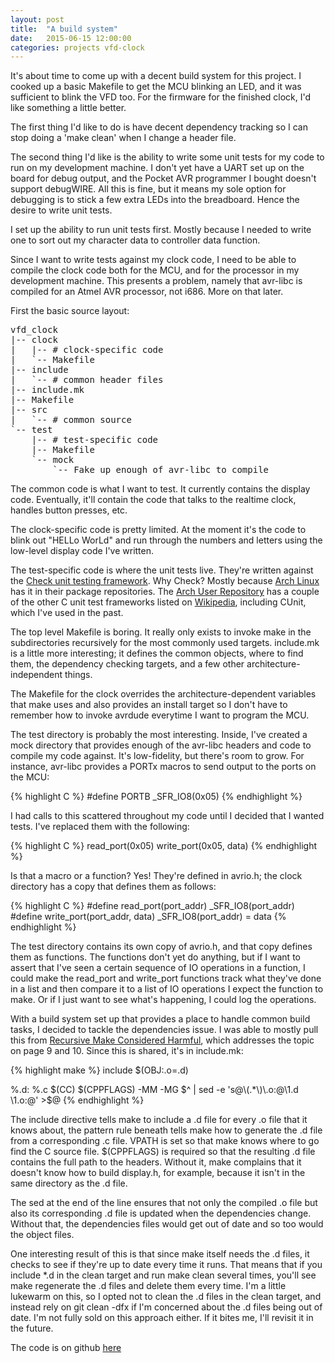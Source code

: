 ```yaml
---
layout: post
title:  "A build system"
date:   2015-06-15 12:00:00
categories: projects vfd-clock
---
```


It's about time to come up with a decent build system for this project.  I cooked up a basic Makefile to get the MCU blinking an LED, and it was sufficient to blink the VFD too.  For the firmware for the finished clock, I'd like something a little better.

The first thing I'd like to do is have decent dependency tracking so I can stop doing a 'make clean' when I change a header file.

The second thing I'd like is the ability to write some unit tests for my code to run on my development machine.  I don't yet have a UART set up on the board for debug output, and the Pocket AVR programmer I bought doesn't support debugWIRE.  All this is fine, but it means my sole option for debugging is to stick a few extra LEDs into the breadboard.  Hence the desire to write unit tests.

I set up the ability to run unit tests first.  Mostly because I needed to write one to sort out my character data to controller data function.

Since I want to write tests against my clock code, I need to be able to compile the clock code both for the MCU, and for the processor in my development machine.  This presents a problem, namely that avr-libc is compiled for an Atmel AVR processor, not i686.  More on that later.

First the basic source layout:
<pre>
vfd_clock
|-- clock
|   |-- # clock-specific code
|   `-- Makefile
|-- include
|   `-- # common header files
|-- include.mk 
|-- Makefile
|-- src
|   `-- # common source
`-- test
    |-- # test-specific code
    |-- Makefile
    `-- mock
        `-- Fake up enough of avr-libc to compile
</pre>

The common code is what I want to test.  It currently contains the display code.  Eventually, it'll contain the code that talks to the realtime clock, handles button presses, etc.

The clock-specific code is pretty limited.  At the moment it's the code to blink out "HELLo WorLd" and run through the numbers and letters using the low-level display code I've written.

The test-specific code is where the unit tests live.  They're written against the [Check unit testing framework](http://check.sourceforge.net/).  Why Check?  Mostly because [Arch Linux](https://archlinux.org) has it in their package repositories.  The [Arch User Repository](https://aur.archlinux.org) has a couple of the other C unit test frameworks listed on [Wikipedia](https://en.wikipedia.org/wiki/List_of_unit_testing_frameworks#C), including CUnit, which I've used in the past.

The top level Makefile is boring.  It really only exists to invoke make in the subdirectories recursively for the most commonly used targets.  include.mk is a little more interesting; it defines the common objects, where to find them, the dependency checking targets, and a few other architecture-independent things.

The Makefile for the clock overrides the architecture-dependent variables that make uses and also provides an install target so I don't have to remember how to invoke avrdude everytime I want to program the MCU.

The test directory is probably the most interesting.  Inside, I've created a mock directory that provides enough of the avr-libc headers and code to compile my code against.  It's low-fidelity, but there's room to grow.  For instance, avr-libc provides a PORTx macros to send output to the ports on the MCU:

{% highlight C %}
#define PORTB _SFR_IO8(0x05)
{% endhighlight %}

I had calls to this scattered throughout my code until I decided that I wanted tests.  I've replaced them with the following:

{% highlight C %}
read_port(0x05)
write_port(0x05, data)
{% endhighlight %}

Is that a macro or a function?  Yes!  They're defined in avrio.h; the clock directory has a copy that defines them as follows:

{% highlight C %}
#define read_port(port_addr) _SFR_IO8(port_addr)
#define write_port(port_addr, data) _SFR_IO8(port_addr) = data
{% endhighlight %}

The test directory contains its own copy of avrio.h, and that copy defines them as functions.  The functions don't yet do anything, but if I want to assert that I've seen a certain sequence of IO operations in a function, I could make the read_port and write_port functions track what they've done in a list and then compare it to a list of IO operations I expect the function to make.  Or if I just want to see what's happening, I could log the operations.

With a build system set up that provides a place to handle common build tasks, I decided to tackle the dependencies issue.  I was able to mostly pull this from [Recursive Make Considered Harmful](http://aegis.sourceforge.net/auug97.pdf), which addresses the topic on page 9 and 10.  Since this is shared, it's in include.mk:

{% highlight make %}
include $(OBJ:.o=.d)

%.d: %.c
    $(CC) $(CPPFLAGS) -MM -MG $^ | sed -e 's@\(.*\)\.o:@\1.d \1.o:@' >$@
{% endhighlight %}

The include directive tells make to include a .d file for every .o file that it knows about, the pattern rule beneath tells make how to generate the .d file from a corresponding .c file.  VPATH is set so that make knows where to go find the C source file.  $(CPPFLAGS) is required so that the resulting .d file contains the full path to the headers.  Without it, make complains that it doesn't know how to build display.h, for example, because it isn't in the same directory as the .d file.

The sed at the end of the line ensures that not only the compiled .o file but also its corresponding .d file is updated when the dependencies change.  Without that, the dependencies files would get out of date and so too would the object files.

One interesting result of this is that since make itself needs the .d files, it checks to see if they're up to date every time it runs.  That means that if you include \*.d in the clean target and run make clean several times, you'll see make regenerate the .d files and delete them every time.  I'm a little lukewarm on this, so I opted not to clean the .d files in the clean target, and instead rely on git clean -dfx if I'm concerned about the .d files being out of date.  I'm not fully sold on this approach either.  If it bites me, I'll revisit it in the future.

The code is on github [here](https://github.com/ebd2/vfd_clock)
